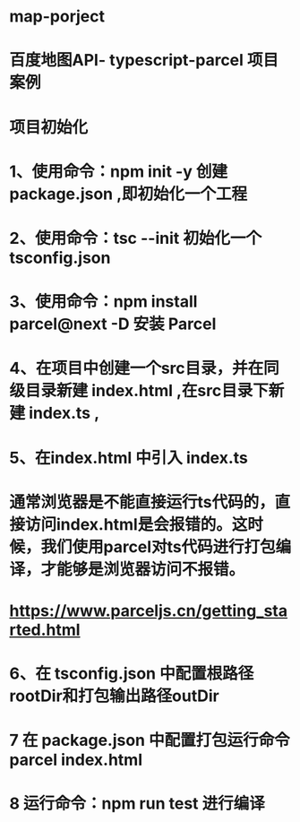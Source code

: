 # map-porject
# 百度地图API- typescript-parcel 项目案例
# 项目初始化
# 1、使用命令：npm init -y 创建 package.json ,即初始化一个工程
# 2、使用命令：tsc --init 初始化一个 tsconfig.json
# 3、使用命令：npm install parcel@next -D 安装 Parcel
# 4、在项目中创建一个src目录，并在同级目录新建 index.html ,在src目录下新建 index.ts  , 
# 5、在index.html 中引入 index.ts
# 通常浏览器是不能直接运行ts代码的，直接访问index.html是会报错的。这时候，我们使用parcel对ts代码进行打包编译，才能够是浏览器访问不报错。
# https://www.parceljs.cn/getting_started.html
# 6、在 tsconfig.json 中配置根路径rootDir和打包输出路径outDir
# 7 在 package.json 中配置打包运行命令 parcel index.html
# 8 运行命令：npm run test 进行编译